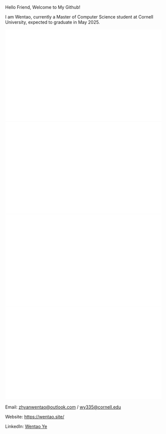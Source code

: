Hello Friend, Welcome to My Github!

I am Wentao, currently a Master of Computer Science student at Cornell University, expected to graduate in May 2025.

![](https://raw.githubusercontent.com/yewentao256/github-stats/master/generated/overview.svg#gh-dark-mode-only)
![](https://raw.githubusercontent.com/yewentao256/github-stats/master/generated/overview.svg#gh-light-mode-only)
![](https://raw.githubusercontent.com/yewentao256/github-stats/master/generated/languages.svg#gh-dark-mode-only)
![](https://raw.githubusercontent.com/yewentao256/github-stats/master/generated/languages.svg#gh-light-mode-only)


Email: zhyanwentao@outlook.com / wy335@cornell.edu

Website: https://wentao.site/

LinkedIn: [Wentao Ye](https://linkedin.com/in/yewentao)

